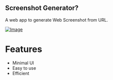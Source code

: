 ## Screenshot Generator?

A web app to generate Web Screenshot from URL.

<a href="https://rojansapkota.com.np/">
         <img alt="Image" src="http://image.thum.io/get/width/1200/https://ss.rojansapkota.com.np">
      </a>

# Features

- Minimal UI
- Easy to use
- Efficient
